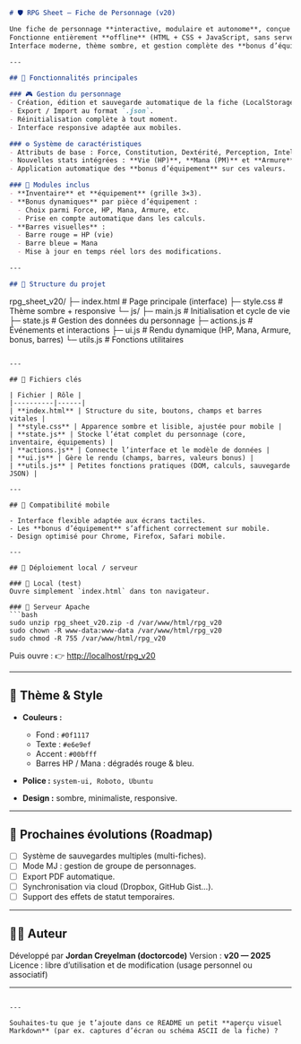
```markdown
# 🛡️ RPG Sheet – Fiche de Personnage (v20)

Une fiche de personnage **interactive, modulaire et autonome**, conçue pour les jeux de rôle papier.  
Fonctionne entièrement **offline** (HTML + CSS + JavaScript, sans serveur).  
Interface moderne, thème sombre, et gestion complète des **bonus d’équipement**, **HP**, **Mana** et **Armure**.

---

## 🚀 Fonctionnalités principales

### 🎮 Gestion du personnage
- Création, édition et sauvegarde automatique de la fiche (LocalStorage).
- Export / Import au format `.json`.
- Réinitialisation complète à tout moment.
- Interface responsive adaptée aux mobiles.

### ⚙️ Système de caractéristiques
- Attributs de base : Force, Constitution, Dextérité, Perception, Intelligence, Esprit, Sociabilité, Volonté, Chance.
- Nouvelles stats intégrées : **Vie (HP)**, **Mana (PM)** et **Armure**.
- Application automatique des **bonus d’équipement** sur ces valeurs.

### 🧩 Modules inclus
- **Inventaire** et **équipement** (grille 3×3).
- **Bonus dynamiques** par pièce d’équipement :
  - Choix parmi Force, HP, Mana, Armure, etc.
  - Prise en compte automatique dans les calculs.
- **Barres visuelles** :
  - Barre rouge = HP (vie)
  - Barre bleue = Mana
  - Mise à jour en temps réel lors des modifications.

---

## 📁 Structure du projet

```

rpg_sheet_v20/
├─ index.html          # Page principale (interface)
├─ style.css           # Thème sombre + responsive
└─ js/
├─ main.js          # Initialisation et cycle de vie
├─ state.js         # Gestion des données du personnage
├─ actions.js       # Événements et interactions
├─ ui.js            # Rendu dynamique (HP, Mana, Armure, bonus, barres)
└─ utils.js         # Fonctions utilitaires

````

---

## 🧠 Fichiers clés

| Fichier | Rôle |
|----------|------|
| **index.html** | Structure du site, boutons, champs et barres vitales |
| **style.css** | Apparence sombre et lisible, ajustée pour mobile |
| **state.js** | Stocke l’état complet du personnage (core, inventaire, équipements) |
| **actions.js** | Connecte l’interface et le modèle de données |
| **ui.js** | Gère le rendu (champs, barres, valeurs bonus) |
| **utils.js** | Petites fonctions pratiques (DOM, calculs, sauvegarde JSON) |

---

## 📱 Compatibilité mobile

- Interface flexible adaptée aux écrans tactiles.  
- Les **bonus d’équipement** s’affichent correctement sur mobile.  
- Design optimisé pour Chrome, Firefox, Safari mobile.

---

## 💾 Déploiement local / serveur

### 🔹 Local (test)
Ouvre simplement `index.html` dans ton navigateur.

### 🔹 Serveur Apache
```bash
sudo unzip rpg_sheet_v20.zip -d /var/www/html/rpg_v20
sudo chown -R www-data:www-data /var/www/html/rpg_v20
sudo chmod -R 755 /var/www/html/rpg_v20
````

Puis ouvre :
👉 [http://localhost/rpg_v20](http://localhost/rpg_v20)

---

## 🎨 Thème & Style

* **Couleurs :**

  * Fond : `#0f1117`
  * Texte : `#e6e9ef`
  * Accent : `#00bfff`
  * Barres HP / Mana : dégradés rouge & bleu.
* **Police :** `system-ui, Roboto, Ubuntu`
* **Design :** sombre, minimaliste, responsive.

---

## 🧩 Prochaines évolutions (Roadmap)

* [ ] Système de sauvegardes multiples (multi-fiches).
* [ ] Mode MJ : gestion de groupe de personnages.
* [ ] Export PDF automatique.
* [ ] Synchronisation via cloud (Dropbox, GitHub Gist…).
* [ ] Support des effets de statut temporaires.

---

## 🧑‍💻 Auteur

Développé par **Jordan Creyelman (doctorcode)**
Version : **v20 — 2025**
Licence : libre d’utilisation et de modification (usage personnel ou associatif)

---

```

---

Souhaites-tu que je t’ajoute dans ce README un petit **aperçu visuel Markdown** (par ex. captures d’écran ou schéma ASCII de la fiche) ?
```
